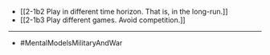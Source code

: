 
- [[2-1b2 Play in different time horizon. That is, in the long-run.]]
- [[2-1b3 Play different games. Avoid competition.]]
---
- #MentalModelsMilitaryAndWar
